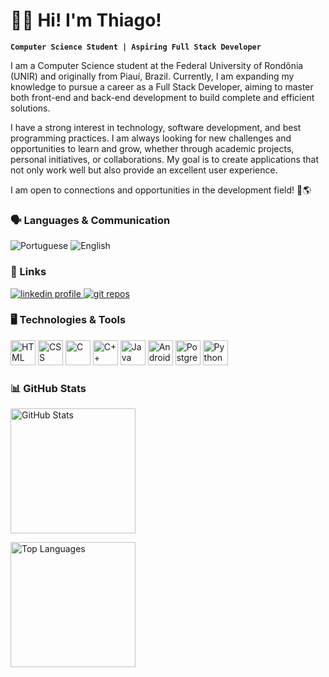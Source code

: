 # 👨‍💻 Hi! I'm Thiago! 

**`Computer Science Student | Aspiring Full Stack Developer `**

I am a Computer Science student at the Federal University of Rondônia (UNIR) and originally from Piauí, Brazil. Currently, I am expanding my knowledge to pursue a career as a Full Stack Developer, aiming to master both front-end and back-end development to build complete and efficient solutions.

I have a strong interest in technology, software development, and best programming practices. I am always looking for new challenges and opportunities to learn and grow, whether through academic projects, personal initiatives, or collaborations. My goal is to create applications that not only work well but also provide an excellent user experience.

I am open to connections and opportunities in the development field! 🚀🌎

### 🗣️ Languages & Communication
<p align="left">
   <img 
      alt="Portuguese" 
      title="Fluent in Portuguese" 
      src="https://custom-icon-badges.demolab.com/badge/-Portuguese-blue?style=for-the-badge&logo=google-translate&logoColor=white&labelColor=0e76a8"
   />
   <img 
      alt="English" 
      title="Intermediate and Learning English" 
      src="https://custom-icon-badges.demolab.com/badge/-English%20(Intermediate%20&%20Learning)-orange?style=for-the-badge&logo=google-translate&logoColor=white&labelColor=ff9800"
   />
</p>

### 📌 Links

<p align="left">
   <a href="https://www.linkedin.com/in/thiago-nascimento-916290328/?original_referer=">
      <img 
         alt="linkedin profile" 
         title="Visit my linkedin" src="https://custom-icon-badges.demolab.com/badge/-LinkedIn-blue?logo=linkedin&logoColor=white&style=for-the-badge&labelColor=0e76a8"
      />
   </a> 
   <a href="https://github.com/ThiagoACNascimento?tab=repositories">
      <img 
         alt="git repos" title="Visit my repository" src="https://custom-icon-badges.demolab.com/badge/-My%20Repos-993399?style=for-the-badge&logoColor=white&logo=repo"
      />
   </a>
<!--    <a href="https://vanhack.com/T/ThiagoAntonio">
      <img 
         alt="VanHack Profile" 
         title="Visit my VanHack profile" 
         src="https://custom-icon-badges.demolab.com/badge/-VanHack-blue?style=for-the-badge&logo=vanhack&logoColor=white&labelColor=0e76a8"
      />
   </a> -->
 
<!--<a href="https://github.com/ThiagoACNascimento?tab=followers">
      <img 
         alt="followers" title="Follow me on Github" src="https://custom-icon-badges.demolab.com/github/followers/ThiagoACNascimento?color=236ad3&labelColor=1155ba&style=for-the-badge&logo=person-add&label=Follow&logoColor=white"
      />
   </a>
   <a href="https://github.com/ThiagoACNascimento? tab=repositories&sort=stargazers">
      <img 
         alt="total stars" title="Total stars on GitHub" src="https://custom-icon-badges.demolab.com/github/stars/ThiagoACNascimento?color=55960c&style=for-the-badge&labelColor=488207&logo=star"
      />
   </a>  Add later -->
</p>

### 🖥️ Technologies & Tools
<p align="left">
   <img 
      alt="HTML" 
      title="Html" 
      width="40px" 
      src="https://cdn.jsdelivr.net/gh/devicons/devicon@latest/icons/html5/html5-original.svg" 
   />
   <img 
      alt="CSS" 
      title="Css" 
      width="40px" 
      src="https://cdn.jsdelivr.net/gh/devicons/devicon@latest/icons/css3/css3-original.svg" 
      />
   <img 
      alt="C" 
      title="C" 
      width="40px" 
      src="https://cdn.jsdelivr.net/gh/devicons/devicon@latest/icons/c/c-original.svg" 
   />
   <img 
      alt="C++" 
      title="C++" 
      width="40px" 
      src="https://cdn.jsdelivr.net/gh/devicons/devicon@latest/icons/cplusplus/cplusplus-original.svg" 
   />
   <img 
      alt="Java" 
      title="Java" 
      width="40px" 
      src="https://cdn.jsdelivr.net/gh/devicons/devicon@latest/icons/java/java-original.svg"
   />
   <img 
      alt="AndroidStudio" 
      title="AndroidStudio" 
      width="40px" 
      src="https://cdn.jsdelivr.net/gh/devicons/devicon@latest/icons/androidstudio/androidstudio-original.svg" 
   />
   <img 
      alt="PostgreSQL" 
      title="PostgreSQL" 
      width="40px" 
      src="https://cdn.jsdelivr.net/gh/devicons/devicon@latest/icons/postgresql/postgresql-original.svg" 
   />
   <img 
      alt="Python" 
      title="Python" 
      width="40px" 
      src="https://cdn.jsdelivr.net/gh/devicons/devicon@latest/icons/python/python-original.svg" 
   />
</p>

### 📊 GitHub Stats
<p align="left">
   <img 
      alt="GitHub Stats"
      height="200"
      src="https://github-readme-stats.vercel.app/api?username=ThiagoACNascimento&show_icons=true&theme=synthwave&include_all_commits=true" 
   />

   <img 
      alt="Top Languages"
      height="200"
      src="https://github-readme-stats.vercel.app/api/top-langs/?username=ThiagoACNascimento&theme=synthwave&layout=compact&custom_title=Technologies" 
   /> 
</p>
